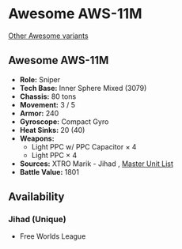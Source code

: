 # Awesome AWS-11M 

[Other Awesome variants](../awesome.md) 

## Awesome AWS-11M 

- **Role:** Sniper 
- **Tech Base:** Inner Sphere Mixed (3079) 
- **Chassis:** 80 tons 
- **Movement:** 3 / 5 
- **Armor:** 240 
- **Gyroscope:** Compact Gyro 
- **Heat Sinks:** 20 (40) 
- **Weapons:** 
  - Light PPC w/ PPC Capacitor × 4 
  - Light PPC × 4 
- **Sources:** XTRO Marik - Jihad , [Master Unit List](http://masterunitlist.info/Unit/Details/173/awesome-aws-11m) 
- **Battle Value:** 1801 

## Availability 

### Jihad (Unique) 

- Free Worlds League 

